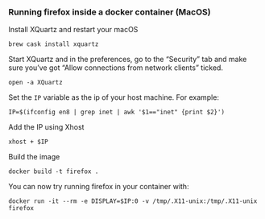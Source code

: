 
### Running firefox inside a docker container (MacOS)

Install XQuartz and restart your macOS

```
brew cask install xquartz
```

Start XQuartz and in the preferences, go to the “Security” tab and make sure you’ve got “Allow connections from network clients” ticked.

```
open -a XQuartz
```

Set the `IP` variable as the ip of your host machine. For example: 
```
IP=$(ifconfig en8 | grep inet | awk '$1=="inet" {print $2}')
```

Add the IP using Xhost 
```
xhost + $IP
```

Build the image 

```
docker build -t firefox .
```

You can now try running firefox in your container with:

```
docker run -it --rm -e DISPLAY=$IP:0 -v /tmp/.X11-unix:/tmp/.X11-unix firefox
```

